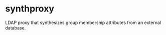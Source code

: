 synthproxy
==========

LDAP proxy that synthesizes group membership attributes from an external database.
